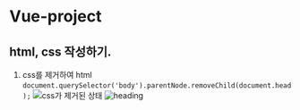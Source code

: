 # Vue-project

## html, css 작성하기.
1. css를 제거하여 html 
``` document.querySelector('body').parentNode.removeChild(document.head); ```
![css가 제거된 상태](./img/cssRemoved)
![heading](./img/headingsmap)
